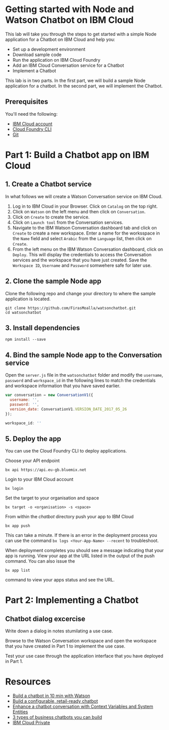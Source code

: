 # Getting started with Node and Watson Chatbot on IBM Cloud

This lab will take you through the steps to get started with a simple Node application for a Chatbot on IBM Cloud and help you:
- Set up a development environment
- Download sample code
- Run the application on IBM Cloud Foundry
- Add an IBM Cloud Conversation service for a Chatbot
- Implement a Chatbot

This lab is in two parts. In the first part, we will build a sample Node application for a chatbot. In the second part, we will implement the Chatbot.

## Prerequisites

You'll need the following:
* [IBM Cloud account](https://console.ng.bluemix.net/registration/)
* [Cloud Foundry CLI](https://github.com/cloudfoundry/cli#downloads)
* [Git](https://git-scm.com/downloads)

# Part 1: Build a Chatbot app on IBM Cloud

## 1. Create a Chatbot service

In what follows we will create a Watson Conversation service on IBM Cloud.

1. Log in to IBM Cloud in your Browser. Click on `Catalog` on the top right.
2. Click on `Watson` on the left menu and then click on `Conversation`.
3. Click on `Create` to create the service.
4. Click on `Launch tool` from the Conversation services.
5. Navigate to the IBM Watson Conversation dashboard tab and click on `Create` to create a new workspace. Enter a name for the worksspace in the `Name` field and select `Arabic` from the `Language` list, then click on `Create`.
6. From the left menu on the IBM Watson Conversation dashboard, click on `Deploy`. This will display the credentials to access the Conversation services and the workspace that you have just created. Save the `Workspace ID`, `Username` and `Password` somwehere safe for later use.

## 2. Clone the sample Node app

Clone the following repo and change your directory to where the sample application is located.
  ```
git clone https://github.com/FirasMoalla/watsonchatbot.git
cd watsonchatbot
  ```

## 3. Install dependencies 

  ```
npm install --save
  ```

## 4. Bind the sample Node app to the Conversation service

Open the `server.js` file in the `watsonchatbot` folder and modify the `username`, `password` and `workspace_id` in the following lines to match the credentials and workspace information that you have saved earlier.

```javascript
var conversation = new ConversationV1({
  username: '',
  password: '',
  version_date: ConversationV1.VERSION_DATE_2017_05_26
});
```

```javascript
workspace_id: ''
```

## 5. Deploy the app

You can use the Cloud Foundry CLI to deploy applications.

Choose your API endpoint
   ```
bx api https://api.eu-gb.bluemix.net
   ```

Login to your IBM Cloud account

   ```
bx login
   ```

Set the target to your organisation and space

   ```
bx target -o <organisation> -s <space>
   ```

From within the *chatbot* directory push your app to IBM Cloud
   ```
bx app push
   ```

This can take a minute. If there is an error in the deployment process you can use the command `bx logs <Your-App-Name> --recent` to troubleshoot.

When deployment completes you should see a message indicating that your app is running. View your app at the URL listed in the output of the push command. You can also issue the
  ```
bx app list
  ```
command to view your apps status and see the URL.

# Part 2: Implementing a Chatbot

## Chatbot dialog excercise

Write down a dialog in notes stumilating a use case.

Browse to the Watson Conversation workspace and open the workspace that you have created in Part 1 to implement the use case.

Test your use case through the application interface that you have deployed in Part 1.

# Resources

* [Build a chatbot in 10 min with Watson](https://www.ibm.com/blogs/watson/2016/12/build-chat-bot/)
* [Build a configurable, retail-ready chatbot](https://developer.ibm.com/code/patterns/create-cognitive-retail-chatbot/)
* [Enhance a chatbot conversation with Context Variables and System Entities](https://www.ibm.com/blogs/bluemix/2017/11/enhance-chatbot-conversation-context-variables-system-entities/)
* [3 types of business chatbots you can build](https://www.ibm.com/blogs/watson/2017/12/3-types-of-business-chatbots-you-can-build/)
* [IBM Cloud Private](https://www.ibm.com/cloud-computing/products/ibm-cloud-private/) 

